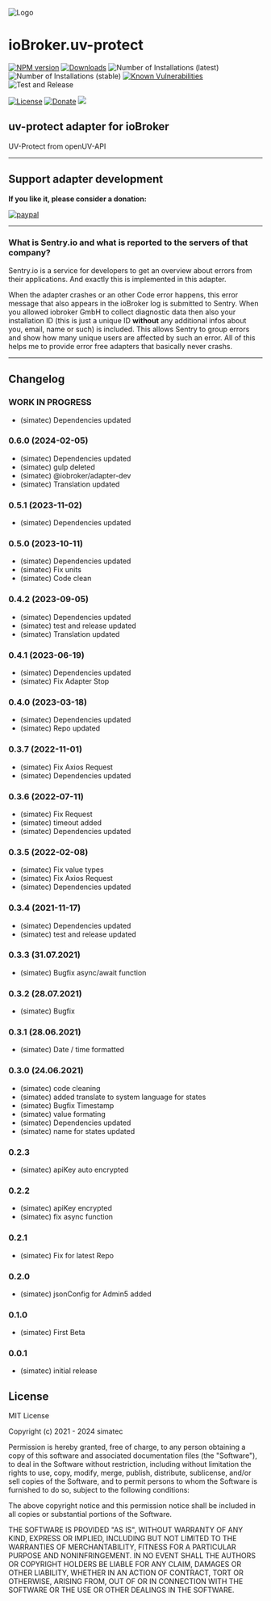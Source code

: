 ![Logo](admin/uv-protect.png)
# ioBroker.uv-protect

[![NPM version](http://img.shields.io/npm/v/iobroker.uv-protect.svg)](https://www.npmjs.com/package/iobroker.uv-protect)
[![Downloads](https://img.shields.io/npm/dm/iobroker.uv-protect.svg)](https://www.npmjs.com/package/iobroker.uv-protect)
![Number of Installations (latest)](http://iobroker.live/badges/uv-protect-installed.svg)
![Number of Installations (stable)](http://iobroker.live/badges/uv-protect-stable.svg)
[![Known Vulnerabilities](https://snyk.io/test/github/simatec/ioBroker.uv-protect/badge.svg)](https://snyk.io/test/github/simatec/ioBroker.uv-protect)
![Test and Release](https://github.com/simatec/ioBroker.uv-protect/workflows/Test%20and%20Release/badge.svg)

[![License](https://img.shields.io/github/license/simatec/ioBroker.uv-protect?style=flat)](https://github.com/simatec/ioBroker.uv-protect/blob/master/LICENSE)
[![Donate](https://img.shields.io/badge/paypal-donate%20|%20spenden-blue.svg)](https://paypal.me/mk1676)
[![](https://img.shields.io/static/v1?label=Sponsor&message=%E2%9D%A4&logo=GitHub&color=%23fe8e86)](https://github.com/sponsors/simatec)


## uv-protect adapter for ioBroker

UV-Protect from openUV-API

**************************************************************************************************************
## Support adapter development
**If you like it, please consider a donation:**
  
[![paypal](https://www.paypalobjects.com/en_US/DK/i/btn/btn_donateCC_LG.gif)](https://paypal.me/mk1676)

**************************************************************************************************************

### What is Sentry.io and what is reported to the servers of that company?
Sentry.io is a service for developers to get an overview about errors from their applications. And exactly this is implemented in this adapter.

When the adapter crashes or an other Code error happens, this error message that also appears in the ioBroker log is submitted to Sentry. When you allowed iobroker GmbH to collect diagnostic data then also your installation ID (this is just a unique ID **without** any additional infos about you, email, name or such) is included. This allows Sentry to group errors and show how many unique users are affected by such an error. All of this helps me to provide error free adapters that basically never crashs.

**************************************************************************************************************

## Changelog
<!-- ### __WORK IN PROGRESS__ -->
### __WORK IN PROGRESS__
* (simatec) Dependencies updated

### 0.6.0 (2024-02-05)
* (simatec) Dependencies updated
* (simatec) gulp deleted
* (simatec) @iobroker/adapter-dev
* (simatec) Translation updated

### 0.5.1 (2023-11-02)
* (simatec) Dependencies updated

### 0.5.0 (2023-10-11)
* (simatec) Dependencies updated
* (simatec) Fix units
* (simatec) Code clean

### 0.4.2 (2023-09-05)
* (simatec) Dependencies updated
* (simatec) test and release updated
* (simatec) Translation updated

### 0.4.1 (2023-06-19)
* (simatec) Dependencies updated
* (simatec) Fix Adapter Stop

### 0.4.0 (2023-03-18)
* (simatec) Dependencies updated
* (simatec) Repo updated

### 0.3.7 (2022-11-01)
* (simatec) Fix Axios Request
* (simatec) Dependencies updated

### 0.3.6 (2022-07-11)
* (simatec) Fix Request
* (simatec) timeout added
* (simatec) Dependencies updated

### 0.3.5 (2022-02-08)
* (simatec) Fix value types
* (simatec) Fix Axios Request
* (simatec) Dependencies updated

### 0.3.4 (2021-11-17)
* (simatec) Dependencies updated
* (simatec) test and release updated

### 0.3.3 (31.07.2021)
* (simatec) Bugfix async/await function

### 0.3.2 (28.07.2021)
* (simatec) Bugfix

### 0.3.1 (28.06.2021)
* (simatec) Date / time formatted

### 0.3.0 (24.06.2021)
* (simatec) code cleaning
* (simatec) added translate to system language for states
* (simatec) Bugfix Timestamp
* (simatec) value formating
* (simatec) Dependencies updated
* (simatec) name for states updated

### 0.2.3 
* (simatec) apiKey auto encrypted

### 0.2.2
* (simatec) apiKey encrypted
* (simatec) fix async function

### 0.2.1
* (simatec) Fix for latest Repo

### 0.2.0
* (simatec) jsonConfig for Admin5 added

### 0.1.0
* (simatec) First Beta

### 0.0.1
* (simatec) initial release

## License
MIT License

Copyright (c) 2021 - 2024 simatec

Permission is hereby granted, free of charge, to any person obtaining a copy
of this software and associated documentation files (the "Software"), to deal
in the Software without restriction, including without limitation the rights
to use, copy, modify, merge, publish, distribute, sublicense, and/or sell
copies of the Software, and to permit persons to whom the Software is
furnished to do so, subject to the following conditions:

The above copyright notice and this permission notice shall be included in all
copies or substantial portions of the Software.

THE SOFTWARE IS PROVIDED "AS IS", WITHOUT WARRANTY OF ANY KIND, EXPRESS OR
IMPLIED, INCLUDING BUT NOT LIMITED TO THE WARRANTIES OF MERCHANTABILITY,
FITNESS FOR A PARTICULAR PURPOSE AND NONINFRINGEMENT. IN NO EVENT SHALL THE
AUTHORS OR COPYRIGHT HOLDERS BE LIABLE FOR ANY CLAIM, DAMAGES OR OTHER
LIABILITY, WHETHER IN AN ACTION OF CONTRACT, TORT OR OTHERWISE, ARISING FROM,
OUT OF OR IN CONNECTION WITH THE SOFTWARE OR THE USE OR OTHER DEALINGS IN THE
SOFTWARE.